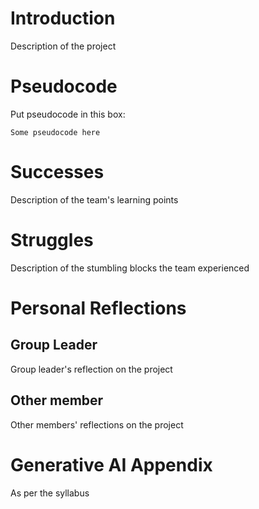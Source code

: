 # Introduction
Description of the project

# Pseudocode
Put pseudocode in this box:

```
Some pseudocode here
```

# Successes
Description of the team's learning points

# Struggles
Description of the stumbling blocks the team experienced

# Personal Reflections
## Group Leader
Group leader's reflection on the project

## Other member
Other members' reflections on the project

# Generative AI Appendix
As per the syllabus
